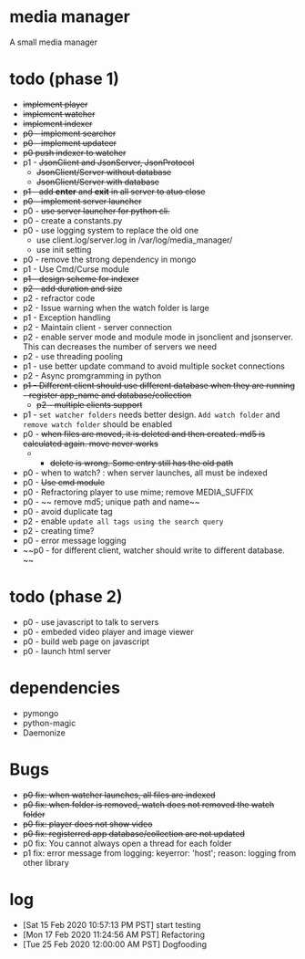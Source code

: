 # media manager
A small media manager 

# todo (phase 1)
* ~~implement player~~
* ~~implement watcher~~
* ~~implement indexer~~
* ~~p0 - implement searcher~~
* ~~p0 - implement updateer~~ 
* ~~p0 push indexer to watcher~~
* p1 - ~~JsonClient and JsonServer, JsonProtocol~~
    * ~~JsonClient/Server without database~~
    * ~~JsonClient/Server with database~~
* ~~p1 - add __enter__ and __exit__ in all server to atuo close~~
* ~~p0 - implement server launcher~~
* p0 - ~~use server launcher for python cli.~~ 
* p0 - create a constants.py
* p0 - use logging system to replace the old one
    * use client.log/server.log in /var/log/media\_manager/
    * use init setting
* p0 - remove the strong dependency in mongo
* p1 - Use Cmd/Curse module
* ~~p1 - design scheme for indexer~~
* ~~p2 - add duration and size~~
* p2 - refractor code
* p2 - Issue warning when the watch folder is large
* p1 - Exception handling
* p2 - Maintain client - server connection
* p2 - enable server mode and module mode in jsonclient and jsonserver. This can decreases the number of servers we need
* p2 - use threading pooling
* p1 - use better update command to avoid multiple socket connections
* p2 - Async promgramming in python
* ~~p1 - Different client should use different database when they are running - register app\_name and database/collection~~
    * ~~p2 - multiple clients support~~
* p1 - `set watcher folders` needs better design. `Add watch folder` and `remove watch folder` should be enabled
* p0 - ~~when files are moved, it is deleted and then created. md5 is calculated again. move never works~~
    * - ~~delete is wrong. Some entry still has the old path~~
* p0 - when to watch? : when server launches, all must be indexed
* p0 - ~~Use cmd module~~
* p0 - Refractoring player to use mime; remove MEDIA\_SUFFIX
* p0 - ~~ remove md5; unique path and name~~
* p0 - avoid duplicate tag
* p2 - enable `update all tags using the search query`
* p2 - creating time?
* p0 - error message logging
* ~~p0 - for different client, watcher should write to different database. ~~

# todo (phase 2)
* p0 - use javascript to talk to servers
* p0 - embeded video player and image viewer
* p0 - build web page on javascript 
* p0 - launch html server

# dependencies
* pymongo
* python-magic
* Daemonize

# Bugs
* ~~p0 fix: when watcher launches, all files are indexed~~
* ~~p0 fix: when folder is removed, watch does not removed the watch folder~~
* ~~p0 fix: player does not show video~~
* ~~p0 fix: registerred app database/collection are not updated~~
* p0 fix: You cannot always open a thread for each folder
* p1 fix: error message from logging: keyerror: 'host'; reason: logging from other library

# log
* [Sat 15 Feb 2020 10:57:13 PM PST] start testing
* [Mon 17 Feb 2020 11:24:56 AM PST] Refactoring
* [Tue 25 Feb 2020 12:00:00 AM PST] Dogfooding

